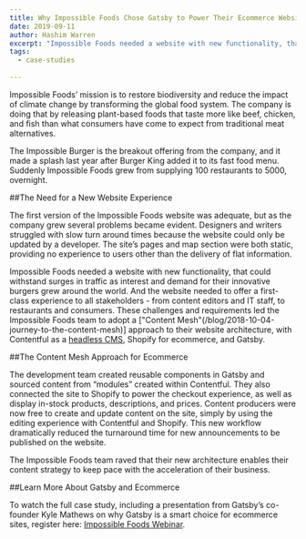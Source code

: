 ```yaml
---
title: Why Impossible Foods Chose Gatsby to Power Their Ecommerce Website Relaunch
date: 2019-09-11
author: Hashim Warren
excerpt: "Impossible Foods needed a website with new functionality, that could withstand surges in traffic. These challenges and requirements led the Impossible Foods team to adopt a Content Mesh approach to their website architecture."
tags:
  - case-studies
  
---
```


Impossible Foods’ mission is to restore biodiversity and reduce the impact of climate change by transforming the global food system. The company is doing that by releasing plant-based foods that taste more like beef, chicken, and fish than what consumers have come to expect from traditional meat alternatives.

The Impossible Burger is the breakout offering from the company, and it made a splash last year after Burger King added it to its fast food menu. Suddenly Impossible Foods grew from supplying 100 restaurants to 5000, overnight.

##The Need for a New Website Experience

The first version of the Impossible Foods website was adequate, but as the company grew several problems became evident. Designers and writers struggled with slow turn around times because the website could only be updated by a developer. The site’s pages and map section were both static, providing no experience to users other than the delivery of flat information.

Impossible Foods needed a website with new functionality, that could withstand surges in traffic as interest and demand for their innovative burgers grew around the world. And the website needed to offer a first-class experience to all stakeholders - from content editors and IT staff, to restaurants and consumers. These challenges and requirements led the Impossible Foods team to adopt a ["Content Mesh"(/blog/2018-10-04-journey-to-the-content-mesh)] approach to their website architecture, with Contentful as a [headless CMS](/docs/headless-cms), Shopify for ecommerce, and Gatsby.

##The Content Mesh Approach for Ecommerce


The development team created reusable components in Gatsby and sourced content from “modules” created within Contentful. They also connected the site to Shopify to power the checkout experience, as well as display in-stock products, descriptions, and prices. Content producers were now free to create and update content on the site, simply by using the editing experience with Contentful and Shopify. This new workflow dramatically reduced the turnaround time for new announcements to be published on the website.

The Impossible Foods team raved that their new architecture enables their content strategy to keep pace with the acceleration of their business. 

##Learn More About Gatsby and Ecommerce

To watch the full case study, including a presentation from Gatsby’s co-founder Kyle Mathews on why Gatsby is a smart choice for ecommerce sites, register here: [Impossible Foods Webinar](https://www.gatsbyjs.com/impossible-foods-webinar/).